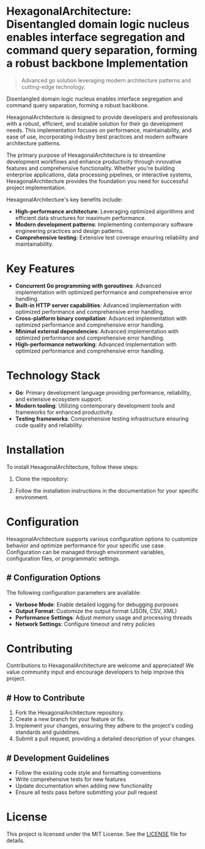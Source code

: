 <!-- fallback_HexagonalArchitecture_20250810020132_47226 -->

# HexagonalArchitecture: Disentangled domain logic nucleus enables interface segregation and command query separation, forming a robust backbone Implementation
> Advanced go solution leveraging modern architecture patterns and cutting-edge technology.

Disentangled domain logic nucleus enables interface segregation and command query separation, forming a robust backbone.

HexagonalArchitecture is designed to provide developers and professionals with a robust, efficient, and scalable solution for their go development needs. This implementation focuses on performance, maintainability, and ease of use, incorporating industry best practices and modern software architecture patterns.

The primary purpose of HexagonalArchitecture is to streamline development workflows and enhance productivity through innovative features and comprehensive functionality. Whether you're building enterprise applications, data processing pipelines, or interactive systems, HexagonalArchitecture provides the foundation you need for successful project implementation.

HexagonalArchitecture's key benefits include:

* **High-performance architecture**: Leveraging optimized algorithms and efficient data structures for maximum performance.
* **Modern development patterns**: Implementing contemporary software engineering practices and design patterns.
* **Comprehensive testing**: Extensive test coverage ensuring reliability and maintainability.

# Key Features

* **Concurrent Go programming with goroutines**: Advanced implementation with optimized performance and comprehensive error handling.
* **Built-in HTTP server capabilities**: Advanced implementation with optimized performance and comprehensive error handling.
* **Cross-platform binary compilation**: Advanced implementation with optimized performance and comprehensive error handling.
* **Minimal external dependencies**: Advanced implementation with optimized performance and comprehensive error handling.
* **High-performance networking**: Advanced implementation with optimized performance and comprehensive error handling.

# Technology Stack

* **Go**: Primary development language providing performance, reliability, and extensive ecosystem support.
* **Modern tooling**: Utilizing contemporary development tools and frameworks for enhanced productivity.
* **Testing frameworks**: Comprehensive testing infrastructure ensuring code quality and reliability.

# Installation

To install HexagonalArchitecture, follow these steps:

1. Clone the repository:


2. Follow the installation instructions in the documentation for your specific environment.

# Configuration

HexagonalArchitecture supports various configuration options to customize behavior and optimize performance for your specific use case. Configuration can be managed through environment variables, configuration files, or programmatic settings.

## # Configuration Options

The following configuration parameters are available:

* **Verbose Mode**: Enable detailed logging for debugging purposes
* **Output Format**: Customize the output format (JSON, CSV, XML)
* **Performance Settings**: Adjust memory usage and processing threads
* **Network Settings**: Configure timeout and retry policies

# Contributing

Contributions to HexagonalArchitecture are welcome and appreciated! We value community input and encourage developers to help improve this project.

## # How to Contribute

1. Fork the HexagonalArchitecture repository.
2. Create a new branch for your feature or fix.
3. Implement your changes, ensuring they adhere to the project's coding standards and guidelines.
4. Submit a pull request, providing a detailed description of your changes.

## # Development Guidelines

* Follow the existing code style and formatting conventions
* Write comprehensive tests for new features
* Update documentation when adding new functionality
* Ensure all tests pass before submitting your pull request

# License

This project is licensed under the MIT License. See the [LICENSE](https://github.com/laurindoisaac/HexagonalArchitecture/blob/main/LICENSE) file for details.
